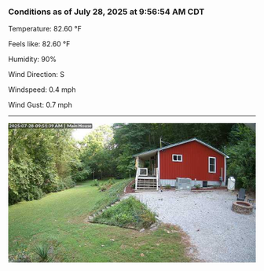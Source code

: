 ### Conditions as of July 28, 2025 at 9:56:54 AM CDT 

Temperature: 82.60 &deg;F

Feels like: 82.60 &deg;F

Humidity: 90%

Wind Direction: S

Windspeed: 0.4 mph

Wind Gust: 0.7 mph

---

<img src="./images/latest.jpeg"/>

